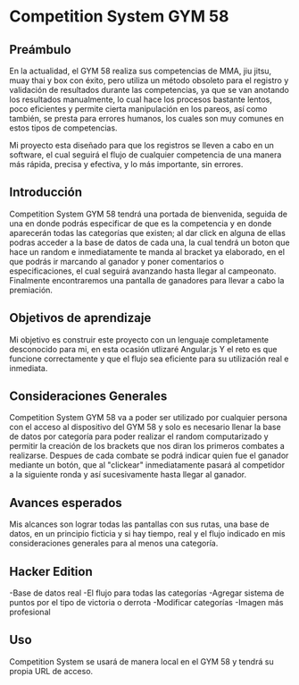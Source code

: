 # Competition System GYM 58

## Preámbulo
En la actualidad, el GYM 58 realiza sus competencias de MMA, jiu jitsu, muay thai y box con éxito, pero utiliza un método obsoleto para el registro y validación de resultados durante las competencias, ya que se van anotando los resultados manualmente, lo cual hace los procesos bastante lentos, poco eficientes y permite cierta manipulación en los pareos, así como también, se presta para errores humanos, los cuales son muy comunes en estos tipos de competencias.

Mi proyecto esta diseñado para que los registros se lleven a cabo en un software, el cual seguirá el flujo de cualquier competencia de una manera más rápida, precisa y efectiva, y lo más importante, sin errores.



## Introducción
Competition System GYM 58 tendrá una portada de bienvenida, seguida de una en donde podrás especificar de que es la competencia y en donde aparecerán todas las categorías que existen; al dar click en alguna de ellas podras acceder a la base de datos de cada una, la cual tendrá un boton que hace un random e inmediatamente te manda al bracket ya elaborado, en el que podrás ir marcando al ganador y poner comentarios o especificaciones, el cual seguirá avanzando hasta llegar al campeonato.
Finalmente encontraremos una pantalla de ganadores para llevar a cabo la premiación.


## Objetivos de aprendizaje
Mi objetivo es construir este proyecto con un lenguaje completamente desconocido para mi, en esta ocasión utlizaré Angular.js 
Y el reto es que funcione correctamente y que el flujo sea eficiente para su utilización real e inmediata.


## Consideraciones Generales
Competition System GYM 58 va a poder ser utilizado por cualquier persona con el acceso al dispositivo del GYM 58 y solo es necesario llenar la base de datos por categoría para poder realizar el random computarizado y permitir la creación de los brackets que nos diran los primeros combates a realizarse.
Despues de cada combate se podrá indicar quien fue el ganador mediante un botón, que al "clickear" inmediatamente pasará al competidor a la siguiente ronda y así sucesivamente hasta llegar al ganador.


## Avances esperados
Mis alcances son lograr todas las pantallas con sus rutas, una base de datos, en un principio ficticia y si hay tiempo, real y el flujo indicado en mis consideraciones generales para al menos una categoría.

## Hacker Edition
-Base de datos real
-El flujo para todas las categorías
-Agregar sistema de puntos por el tipo de victoria o derrota
-Modificar categorías
-Imagen más profesional

## Uso
Competition System se usará de manera local en el GYM 58 y tendrá su propia URL de acceso.

